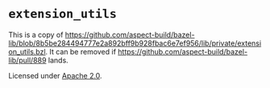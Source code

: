 # `extension_utils`

This is a copy of https://github.com/aspect-build/bazel-lib/blob/8b5be284494777e2a892bff9b928fbac6e7ef956/lib/private/extension_utils.bzl.
It can be removed if https://github.com/aspect-build/bazel-lib/pull/889 lands.

Licensed under [Apache 2.0](LICENSE).
